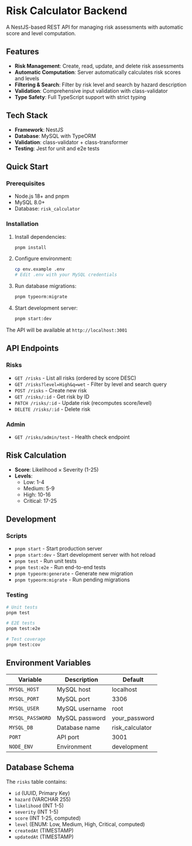 # Risk Calculator Backend

A NestJS-based REST API for managing risk assessments with automatic score and level computation.

## Features

- **Risk Management**: Create, read, update, and delete risk assessments
- **Automatic Computation**: Server automatically calculates risk scores and levels
- **Filtering & Search**: Filter by risk level and search by hazard description
- **Validation**: Comprehensive input validation with class-validator
- **Type Safety**: Full TypeScript support with strict typing

## Tech Stack

- **Framework**: NestJS
- **Database**: MySQL with TypeORM
- **Validation**: class-validator + class-transformer
- **Testing**: Jest for unit and e2e tests

## Quick Start

### Prerequisites

- Node.js 18+ and pnpm
- MySQL 8.0+
- Database: `risk_calculator`

### Installation

1. Install dependencies:
   ```bash
   pnpm install
   ```

2. Configure environment:
   ```bash
   cp env.example .env
   # Edit .env with your MySQL credentials
   ```

3. Run database migrations:
   ```bash
   pnpm typeorm:migrate
   ```

4. Start development server:
   ```bash
   pnpm start:dev
   ```

The API will be available at `http://localhost:3001`

## API Endpoints

### Risks

- `GET /risks` - List all risks (ordered by score DESC)
- `GET /risks?level=High&q=wet` - Filter by level and search query
- `POST /risks` - Create new risk
- `GET /risks/:id` - Get risk by ID
- `PATCH /risks/:id` - Update risk (recomputes score/level)
- `DELETE /risks/:id` - Delete risk

### Admin

- `GET /risks/admin/test` - Health check endpoint

## Risk Calculation

- **Score**: Likelihood × Severity (1-25)
- **Levels**:
  - Low: 1-4
  - Medium: 5-9
  - High: 10-16
  - Critical: 17-25

## Development

### Scripts

- `pnpm start` - Start production server
- `pnpm start:dev` - Start development server with hot reload
- `pnpm test` - Run unit tests
- `pnpm test:e2e` - Run end-to-end tests
- `pnpm typeorm:generate` - Generate new migration
- `pnpm typeorm:migrate` - Run pending migrations

### Testing

```bash
# Unit tests
pnpm test

# E2E tests
pnpm test:e2e

# Test coverage
pnpm test:cov
```

## Environment Variables

| Variable | Description | Default |
|----------|-------------|---------|
| `MYSQL_HOST` | MySQL host | localhost |
| `MYSQL_PORT` | MySQL port | 3306 |
| `MYSQL_USER` | MySQL username | root |
| `MYSQL_PASSWORD` | MySQL password | your_password |
| `MYSQL_DB` | Database name | risk_calculator |
| `PORT` | API port | 3001 |
| `NODE_ENV` | Environment | development |

## Database Schema

The `risks` table contains:

- `id` (UUID, Primary Key)
- `hazard` (VARCHAR 255)
- `likelihood` (INT 1-5)
- `severity` (INT 1-5)
- `score` (INT 1-25, computed)
- `level` (ENUM: Low, Medium, High, Critical, computed)
- `createdAt` (TIMESTAMP)
- `updatedAt` (TIMESTAMP)
